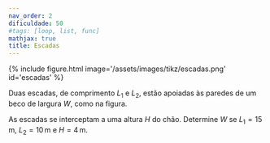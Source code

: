 ```yaml
---
nav_order: 2
dificuldade: 50
#tags: [loop, list, func]
mathjax: true
title: Escadas
---
```


<div class="float-right col-md-3">
{% include figure.html image='/assets/images/tikz/escadas.png' id='escadas' %}
</div>

Duas escadas, de comprimento $L_1$ e $L_2$, estão apoiadas às paredes de um beco de largura $W$, como na figura.

As escadas se interceptam a uma altura $H$ do chão. Determine $W$ se $L_1=15\,$m, $L_2=10\,$m e $H=4\,$m.
